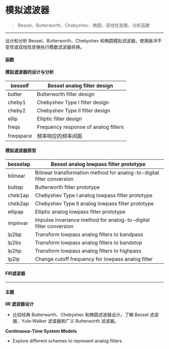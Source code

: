 # 模拟滤波器
> Bessel、Butterworth、Chebyshev、椭圆、双线性变换、分析函数
***
设计和分析 Bessel、Butterworth、Chebyshev 和椭圆模拟滤波器。使用脉冲不变性或双线性变换执行模数滤波器转换。
#### 函数
#### 模拟滤波器的设计与分析
besself|	Bessel analog filter design
---------- | -------------
butter|	Butterworth filter design
cheby1|	Chebyshev Type I filter design
cheby2|	Chebyshev Type II filter design
ellip|	Elliptic filter design
freqs|	Frequency response of analog filters
freqspace|	频率响应的频率间距
#### 模拟滤波器原型
besselap|	Bessel analog lowpass filter prototype
---------- | -------------
bilinear|	Bilinear transformation method for analog-to-digital filter conversion
buttap|	Butterworth filter prototype
cheb1ap|	Chebyshev Type I analog lowpass filter prototype
cheb2ap|	Chebyshev Type II analog lowpass filter prototype
ellipap|	Elliptic analog lowpass filter prototype
impinvar|	Impulse invariance method for analog-to-digital filter conversion
lp2bp|	Transform lowpass analog filters to bandpass
lp2bs|	Transform lowpass analog filters to bandstop
lp2hp|	Transform lowpass analog filters to highpass
lp2lp|	Change cutoff frequency for lowpass analog filter
#### FIR滤波器 
***
#### 主题  

**IIR 滤波器设计**
- 比较经典 Butterworth、Chebyshev 和椭圆滤波器设计。了解 Bessel 滤波器、Yule-Walker 滤波器和广义 Butterworth 滤波器。

**Continuous-Time System Models**
- Explore different schemes to represent analog filters.